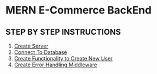 # MERN E-Commerce BackEnd

## STEP BY STEP INSTRUCTIONS
1. [Create Server](./INSTRUCTIONS/CREATESERVER.md)
2. [Connect To Database](./INSTRUCTIONS/CONNECTTODB.md)
3. [Create Functionality to Create New User](./INSTRUCTIONS/NewUserFunctionality.md)
4. [Create Error Handling Middleware](./INSTRUCTIONS/ERRORHANDLINGMIDDLEWARE.md)
